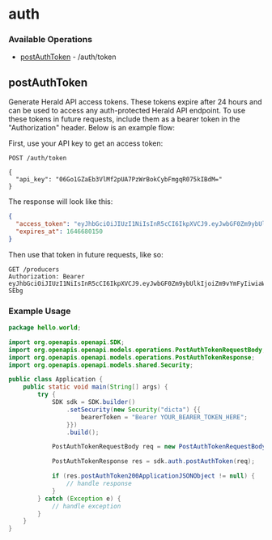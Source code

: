 # auth

### Available Operations

* [postAuthToken](#postauthtoken) - /auth/token

## postAuthToken

Generate Herald API access tokens. These tokens expire after 24 hours and can be used to access any auth-protected Herald API endpoint. To use these tokens in future requests, include them as a bearer token in the "Authorization" header. Below is an example flow:

First, use your API key to get an access token:
``` http
POST /auth/token

{
  "api_key": "06Go1GZaEb3VlMf2pUA7PzWrBokCybFmgqR075kIBdM="
}
```

The response will look like this:
``` json
{
  "access_token": "eyJhbGciOiJIUzI1NiIsInR5cCI6IkpXVCJ9.eyJwbGF0Zm9ybUlkIjoiZm9vYmFyIiwiaWF0IjoxNjQ2NTkzNzUwLCJleHAiOjE2NDY2ODAxNTB9.UEe8fXdaiS4rynpeVlISm6wWglQitbZfW5_YXs-SEbg",
  "expires_at": 1646680150
}
```

Then use that token in future requests, like so:
``` http
GET /producers
Authorization: Bearer eyJhbGciOiJIUzI1NiIsInR5cCI6IkpXVCJ9.eyJwbGF0Zm9ybUlkIjoiZm9vYmFyIiwiaWF0IjoxNjQ2NTkzNzUwLCJleHAiOjE2NDY2ODAxNTB9.UEe8fXdaiS4rynpeVlISm6wWglQitbZfW5_YXs-SEbg
```

### Example Usage

```java
package hello.world;

import org.openapis.openapi.SDK;
import org.openapis.openapi.models.operations.PostAuthTokenRequestBody;
import org.openapis.openapi.models.operations.PostAuthTokenResponse;
import org.openapis.openapi.models.shared.Security;

public class Application {
    public static void main(String[] args) {
        try {
            SDK sdk = SDK.builder()
                .setSecurity(new Security("dicta") {{
                    bearerToken = "Bearer YOUR_BEARER_TOKEN_HERE";
                }})
                .build();

            PostAuthTokenRequestBody req = new PostAuthTokenRequestBody("06Go1GZaEb3VlMf2pUA7PzWrBokCybFmgqR075kIBdM=");            

            PostAuthTokenResponse res = sdk.auth.postAuthToken(req);

            if (res.postAuthToken200ApplicationJSONObject != null) {
                // handle response
            }
        } catch (Exception e) {
            // handle exception
        }
    }
}
```
